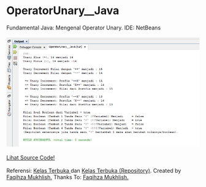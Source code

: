# OperatorUnary__Java
Fundamental Java: Mengenal Operator Unary. IDE: NetBeans <br><br>
<img src="https://github.com/RizkyKhapidsyah/OperatorUnary__Java/blob/master/result/Capture.PNG"><br><br>
<a href="https://github.com/RizkyKhapidsyah/OperatorUnary__Java/blob/master/src/OperatorUnary.java">Lihat Source Code!</a><br><br>
Referensi: <a href="https://www.youtube.com/user/faqihzamukhlish"> Kelas Terbuka </a> dan <a href="https://github.com/kelasterbuka"> Kelas Terbuka (Repository)</a>. Created by <a href="https://github.com/faqihza">Faqihza Mukhlish.</a> Thanks To: <a href="https://www.youtube.com/channel/UCRGHjysoCemh4y7tCJQs30w/about">Faqihza Mukhlish.</a>
